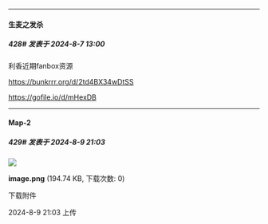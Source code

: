 ﻿
*****

####  生麦之发杀  
##### 428#       发表于 2024-8-7 13:00

利香近期fanbox资源

https://bunkrrr.org/d/2td4BX34wDtSS

https://gofile.io/d/mHexDB


*****

####  Map-2  
##### 429#       发表于 2024-8-9 21:03

<img src="https://img.saraba1st.com/forum/202408/09/210328t6uhvi81i8o8wwiw.png" referrerpolicy="no-referrer">

<strong>image.png</strong> (194.74 KB, 下载次数: 0)

下载附件

2024-8-9 21:03 上传


